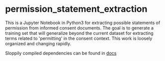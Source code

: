 # permission_statement_extraction
This is a Jupyter Notebook in Python3 for extracting possible statements of permission from informed consent documents. The goal is to generate a training set that will generalize beyond the current dataset for extracting terms related to 'permitting' in the consent context. This work is loosely organized and changing rapidly.


Sloppily compiled dependencies can be found in [docs](docs/)
